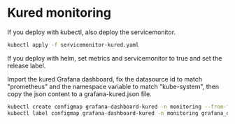 # Kured monitoring

If you deploy with kubectl, also deploy the servicemonitor.

```bash
kubectl apply -f servicemonitor-kured.yaml
```

If you deploy with helm, set metrics and servicemonitor to true and set the release label.

Import the kured Grafana dashboard, fix the datasource id to match "prometheus" and the namespace variable to match "kube-system", then copy the json content to a grafana-kured.json file.

```bash
kubectl create configmap grafana-dashboard-kured -n monitoring --from-file=grafana-kured.json
kubectl label configmap grafana-dashboard-kured -n monitoring grafana_dashboard="1"
```
